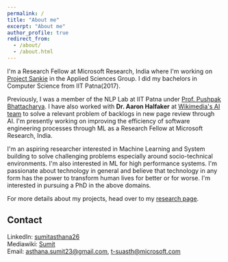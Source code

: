 ```yaml
---
permalink: /
title: "About me"
excerpt: "About me"
author_profile: true
redirect_from: 
  - /about/
  - /about.html
---
```


I'm a Research Fellow at Microsoft Research, India where I'm working on [Project Sankie](https://www.microsoft.com/en-us/research/project/sankie/) in the Applied Sciences Group. I did my bachelors in Computer Science from IIT Patna(2017).

Previously, I was a member of the NLP Lab at IIT Patna under [Prof. Pushpak
Bhattacharya](https://www.cse.iitb.ac.in/~pb/). I have also worked with **Dr. Aaron Halfaker** at [Wikimedia's AI team](https://www.mediawiki.org/wiki/Wikimedia_Scoring_Platform_team) to solve a relevant problem of backlogs in new page review through AI. I'm presently working on improving the efficiency of software engineering processes through ML as a Research Fellow at Microsoft Research, India.

I'm an aspiring researcher interested in Machine Learning and System building to solve challenging problems especially around socio-technical environments. I'm also interested in ML for high performance systems.
I'm passionate about technology in general and believe that technology in any form has the power to
transform human lives for better or for worse. I'm interested in pursuing a PhD in the above domains.
 
For more details about my projects, head over to my [research page](/portfolio).

Contact
------

LinkedIn: [sumitasthana26](https://www.linkedin.com/in/sumitasthana26/)  
Mediawiki: [Sumit](https://meta.wikimedia.org/wiki/User_talk:Sumit.iitp)  
Email: asthana.sumit23@gmail.com, t-suasth@microsoft.com
